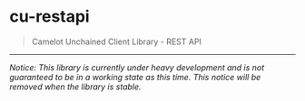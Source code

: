 cu-restapi
======================
> Camelot Unchained Client Library - REST API

---
*Notice: This library is currently under heavy development and is not guaranteed to be in a working state as this time.  This notice will be removed when the library is stable.*

